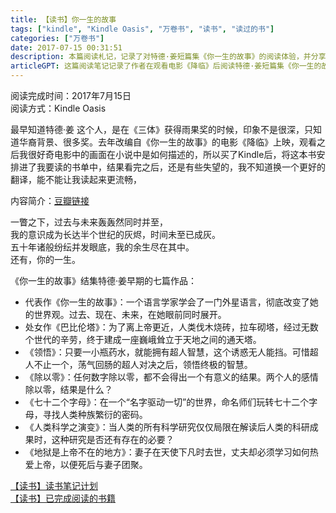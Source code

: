 ```yaml
---
title: 【读书】你一生的故事
tags: ["kindle", "Kindle Oasis", "万卷书", "读书", "读过的书"]
categories: ["万卷书"]
date: 2017-07-15 00:31:51
description: 本篇阅读札记，记录了对特德·姜短篇集《你一生的故事》的阅读体验，并分享了对此书各篇故事内容的概述与些许译本感想。
articleGPT: 这篇阅读笔记记录了作者在观看电影《降临》后阅读特德·姜短篇集《你一生的故事》的感受，该书收录了七篇探讨时间、语言、智能等主题的科幻小说，但阅读体验令作者略感失望。
---
```


阅读完成时间：2017年7月15日  
阅读方式：Kindle Oasis  
  
最早知道特德·姜
这个人，是在《三体》获得雨果奖的时候，印象不是很深，只知道华裔背景、很多奖。去年改编自《你一生的故事》的电影《降临》上映，观看之后我很好奇电影中的画面在小说中是如何描述的，所以买了Kindle后，将这本书安排进了我要读的书单中，结果看完之后，还是有些失望的，我不知道换一个更好的翻译，能不能让我读起来更流畅，

内容简介：[豆瓣链接](https://book.douban.com/subject/26295448/)

一瞥之下，过去与未来轰轰然同时并至，  
我的意识成为长达半个世纪的灰烬，时间未至已成灰。  
五十年诸般纷纭并发眼底，我的余生尽在其中。  
还有，你的一生。

《你一生的故事》结集特德·姜早期的七篇作品：

  * 代表作《你一生的故事》：一个语言学家学会了一门外星语言，彻底改变了她的世界观。过去、现在、未来，在她眼前同时展开。
  * 处女作《巴比伦塔》：为了离上帝更近，人类伐木烧砖，拉车砌塔，经过无数个世代的辛劳，终于建成一座巍峨耸立于天地之间的通天塔。
  * 《领悟》：只要一小瓶药水，就能拥有超人智慧，这个诱惑无人能挡。可惜超人不止一个，荡气回肠的超人对决之后，领悟终极的智慧。
  * 《除以零》：任何数字除以零，都不会得出一个有意义的结果。两个人的感情除以零，结果是什么？
  * 《七十二个字母》：在一个“名字驱动一切”的世界，命名师们玩转七十二个字母，寻找人类种族繁衍的密码。
  * 《人类科学之演变》：当人类的所有科学研究仅仅局限在解读后人类的科研成果时，这种研究是否还有存在的必要？
  * 《地狱是上帝不在的地方》：妻子在天使下凡时去世，丈夫却必须学习如何热爱上帝，以便死后与妻子团聚。

[【读书】读书笔记计划](/posts/2016/1114/reading-plan)  
[【读书】已完成阅读的书籍](/posts/2017/0315/reading-done)
